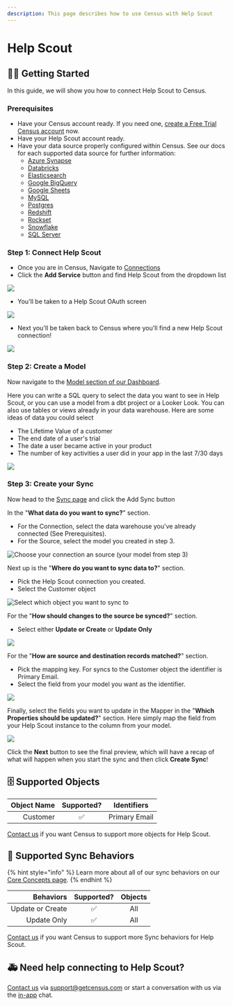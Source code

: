 ```yaml
---
description: This page describes how to use Census with Help Scout
---
```


# Help Scout

## 🏃‍♀️ Getting Started

In this guide, we will show you how to connect Help Scout to Census.

### Prerequisites

* Have your Census account ready. If you need one, [create a Free Trial Census account](https://app.getcensus.com/) now.
* Have your Help Scout account ready.
* Have your data source properly configured within Census. See our docs for each supported data source for further information:
  * [Azure Synapse](../sources/azure-synapse.md)
  * [Databricks](https://docs.getcensus.com/sources/databricks)
  * [Elasticsearch](../sources/elasticsearch.md)
  * [Google BigQuery](https://docs.getcensus.com/sources/google-bigquery)
  * [Google Sheets](https://docs.getcensus.com/sources/google-sheets)
  * [MySQL](../sources/mysql.md)
  * [Postgres](https://docs.getcensus.com/sources/postgres)
  * [Redshift](https://docs.getcensus.com/sources/redshift)
  * [Rockset](https://docs.getcensus.com/sources/rockset)
  * [Snowflake](https://docs.getcensus.com/sources/snowflake)
  * [SQL Server](../sources/sql-server.md)

### Step 1: Connect Help Scout

* Once you are in Census, Navigate to [Connections](https://app.getcensus.com/connections)
* Click the **Add Service** button and find Help Scout from the dropdown list

![](<../.gitbook/assets/Screen Shot 2022-06-25 at 8.34.07 AM.png>)

* You'll be taken to a Help Scout OAuth screen

![](<../.gitbook/assets/Screen Shot 2022-06-24 at 5.31.14 PM.png>)

* Next you'll be taken back to Census where you'll find a new Help Scout connection!

![](<../.gitbook/assets/Screen Shot 2022-06-25 at 8.36.52 AM.png>)

### Step 2: Create a Model

Now navigate to the [Model section of our Dashboard](https://app.getcensus.com/models).​‌

Here you can write a SQL query to select the data you want to see in Help Scout, or you can use a model from a dbt project or a Looker Look. You can also use tables or views already in your data warehouse. Here are some ideas of data you could select

* The Lifetime Value of a customer
* The end date of a user's trial
* The date a user became active in your product
* The number of key activities a user did in your app in the last 7/30 days

![](<../.gitbook/assets/Screen Shot 2022-01-27 at 3.31.32 PM (1).png>)

### Step 3: Create your Sync

Now head to the [Sync page](https://app.getcensus.com/syncs) and click the Add Sync button

In the "**What data do you want to sync?**" section.

* For the Connection, select the data warehouse you've already connected (See Prerequisites).
* For the Source, select the model you created in step 3.

![Choose your connection an source (your model from step 3)](<../.gitbook/assets/Screen Shot 2022-06-25 at 8.46.50 AM.png>)

Next up is the "**Where do you want to sync data to?**" section.

* Pick the Help Scout connection you created.
* Select the Customer object

![Select which object you want to sync to](<../.gitbook/assets/Screen Shot 2022-06-25 at 8.47.31 AM.png>)

For the "**How should changes to the source be synced?**" section.

* Select either **Update or Create** or **Update Only**

![](<../.gitbook/assets/Screen Shot 2022-03-31 at 11.46.19 AM.png>)

For the "**How are source and destination records matched?**" section.

* Pick the mapping key. For syncs to the Customer object the identifier is Primary Email.
* Select the field from your model you want as the identifier.

![](<../.gitbook/assets/Screen Shot 2022-06-25 at 8.50.21 AM.png>)

Finally, select the fields you want to update in the Mapper in the "**Which Properties should be updated?**" section. Here simply map the field from your Help Scout instance to the column from your model.

![](<../.gitbook/assets/Screen Shot 2022-06-25 at 8.50.52 AM.png>)

Click the **Next** button to see the final preview, which will have a recap of what will happen when you start the sync and then click **Create Sync**!

## 🗄 Supported Objects

| **Object Name** | **Supported?** | **Identifiers** |
| --------------: | :------------: | --------------- |
|        Customer |        ✅       | Primary Email   |

[Contact us](mailto:support@getcensus.com) if you want Census to support more objects for Help Scout.

## 🔄 Supported Sync Behaviors

{% hint style="info" %}
Learn more about all of our sync behaviors on our [Core Concepts page](../basics/core-concept/#the-different-sync-behaviors).
{% endhint %}

|    **Behaviors** | **Supported?** | **Objects** |
| ---------------: | :------------: | :---------: |
| Update or Create |        ✅       |     All     |
|      Update Only |        ✅       |     All     |

[Contact us](mailto:support@getcensus.com) if you want Census to support more Sync behaviors for Help Scout.

## 🚑 Need help connecting to Help Scout?

[Contact us](mailto:support@getcensus.com) via support@getcensus.com or start a conversation with us via the [in-app](https://app.getcensus.com) chat.
